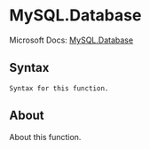 # MySQL.Database

Microsoft Docs: [MySQL.Database](https://docs.microsoft.com/en-us/powerquery-m/mysql-database)

## Syntax

```
Syntax for this function.
```

## About

About this function.

